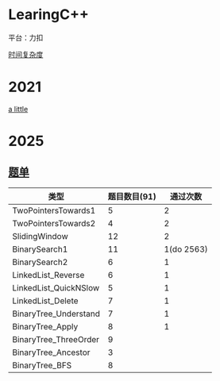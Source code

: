 # LearingC++

平台：力扣

[时间复杂度](https://blog.csdn.net/qq_41523096/article/details/82142747)

# 2021

[a little](./2021/2021.md)

# 2025

## [题单](https://github.com/EndlessCheng/codeforces-go/tree/master/leetcode)

| 类型                  | 题目数目(91) | 通过次数   |
| --------------------- | ------------ | ---------- |
| TwoPointersTowards1   | 5            | 2          |
| TwoPointersTowards2   | 4            | 2          |
| SlidingWindow         | 12           | 2          |
| BinarySearch1         | 11           | 1(do 2563) |
| BinarySearch2         | 6            | 1          |
| LinkedList_Reverse    | 6            | 1          |
| LinkedList_QuickNSlow | 5            | 1          |
| LinkedList_Delete     | 7            | 1          |
| BinaryTree_Understand | 7            | 1          |
| BinaryTree_Apply      | 8            | 1          |
| BinaryTree_ThreeOrder | 9            |            |
| BinaryTree_Ancestor   | 3            |            |
| BinaryTree_BFS        | 8            |            |